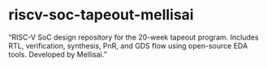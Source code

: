 # riscv-soc-tapeout-mellisai
“RISC-V SoC design repository for the 20-week tapeout program. Includes RTL, verification, synthesis, PnR, and GDS flow using open-source EDA tools. Developed by Mellisai.”
